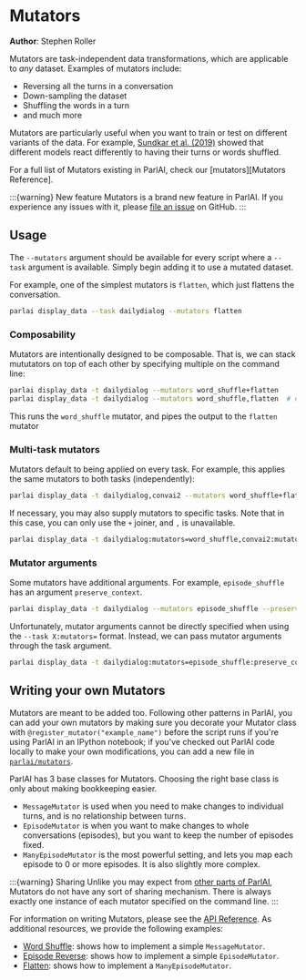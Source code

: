 # Mutators

**Author**: Stephen Roller

Mutators are task-independent data transformations, which are applicable to
_any_ dataset. Examples of mutators include:

- Reversing all the turns in a conversation
- Down-sampling the dataset
- Shuffling the words in a turn
- and much more

Mutators are particularly useful when you want to train or test on different
variants of the data. For example,
[Sundkar et al. (2019)](https://arxiv.org/abs/1906.01603) showed that different
models react differently to having their turns or words shuffled.

For a full list of Mutators existing in ParlAI, check our [mutators][Mutators
Reference].

:::{warning} New feature
Mutators is a brand new feature in ParlAI. If you experience any issues with it,
please [file an issue](https://github.com/facebookresearch/ParlAI/issues/new?assignees=&labels=&template=other.md)
on GitHub.
:::


## Usage

The `--mutators` argument should be available for every script where a `--task`
argument is available. Simply begin adding it to use a mutated dataset.

For example, one of the simplest mutators is `flatten`, which just flattens
the conversation.

```bash
parlai display_data --task dailydialog --mutators flatten
```

### Composability

Mutators are intentionally designed to be composable. That is, we can stack
mututators on top of each other by specifying multiple on the command line:

```bash
parlai display_data -t dailydialog --mutators word_shuffle+flatten
parlai display_data -t dailydialog --mutators word_shuffle,flatten  # equivalent
```

This runs the `word_shuffle` mutator, and pipes the output to the `flatten`
mutator


### Multi-task mutators

Mutators default to being applied on every task. For example, this applies the
same mutators to both tasks (independently):

```bash
parlai display_data -t dailydialog,convai2 --mutators word_shuffle+flatten
```

If necessary, you may also supply mutators to specific tasks. Note that in this
case, you can only use the `+` joiner, and `,` is unavailable.

```bash
parlai display_data -t dailydialog:mutators=word_shuffle,convai2:mutators=flatten+word_shuffle
```


### Mutator arguments

Some mutators have additional arguments. For example, `episode_shuffle` has an
argument `preserve_context`.

```bash
parlai display_data -t dailydialog --mutators episode_shuffle --preserve_context True
```

Unfortunately, mutator arguments cannot be directly specified when using the `--task X:mutators=` format.  Instead, we can pass mutator arguments through the task argument.

```bash
parlai display_data -t dailydialog:mutators=episode_shuffle:preserve_context=True
```


## Writing your own Mutators

Mutators are meant to be added too. Following other patterns in ParlAI, you can
add your own mutators by making sure you decorate your Mutator class with
`@register_mutator("example_name")` before the script runs if you're
using ParlAI in an IPython notebook; if you've checked out ParlAI code locally
to make your own modifications, you can add a new file in
[`parlai/mutators`](https://github.com/facebookresearch/ParlAI/tree/main/parlai/mutators).

ParlAI has 3 base classes for Mutators. Choosing the right base class is only about
making bookkeeping easier.

- `MessageMutator` is used when you need to make changes to individual turns, and
  is no relationship between turns.
- `EpisodeMutator` is when you want to make changes to whole conversations
  (episodes), but you want to keep the number of episodes fixed.
- `ManyEpisodeMutator` is the most powerful setting, and lets you map each episode
  to 0 or more episodes. It is also slightly more complex.

:::{warning} Sharing
Unlike you may expect from [other parts of ParlAI](tutorial_worlds), Mutators do not have
any sort of sharing mechanism. There is always exactly one instance of each
mutator specified on the command line.
:::

For information on writing Mutators, please see the [API
Reference](core/mutators). As additional resources, we provide the following
examples:

- [Word
  Shuffle](https://github.com/facebookresearch/ParlAI/tree/main/parlai/mutators/word_shuffle.py):
  shows how to implement a simple `MessageMutator`.
- [Episode
  Reverse](https://github.com/facebookresearch/ParlAI/tree/main/parlai/mutators/episode_reverse.py):
  shows how to implement a simple `EpisodeMutator`.
- [Flatten](https://github.com/facebookresearch/ParlAI/tree/main/parlai/mutators/flatten.py):
  shows how to implement a `ManyEpisodeMutator`.
